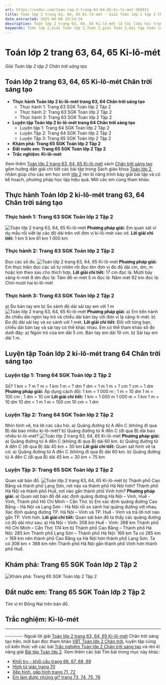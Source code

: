 ```yaml
---
url: https://vndoc.com/toan-lop-2-trang-63-64-65-ki-lo-met-265911
title: Toán lớp 2 trang 63, 64, 65 Ki-lô-mét - Giải Toán lớp 2 tập 2 Chân trời sáng tạo - VnDoc.com
date_extracted: 2025-04-08 19:54:34
description: Toán lớp 2 trang 63, 64, 65 Ki-lô-mét là tài liệu học trong Chương 5: Các số đến 1000. Mời các em cùng tham khảo các bài giải chi tiết trong SGK Toán 2 CTST
keywords: Toán lớp 2,Giải Toán lớp 2,Toán 2,giải Toán 2,bài tập toán lớp 2,toan lop 2,toán lớp 2 tập 2,toán 2 tập 2,học toán lớp 2,toán lớp 2 sách Chân trời,toán lớp 2 chân trời sáng tạo,Sách giáo khoa lớp 2 Chân trời sáng tạo,Toán lớp 2 trang 63 chân trời sáng tạo,Toán lớp 2 trang 64 chân trời sáng tạo tập 2,Toán lớp 2 trang 65 tập 2,Toán lớp 2 Chân trời sáng tạo Tập 2 trang 63
---
```


# Toán lớp 2 trang 63, 64, 65 Ki-lô-mét
 _Giải Toán lớp 2 tập 2 Chân trời sáng tạo_
## **Toán lớp 2 trang 63, 64, 65 Ki-lô-mét Chân trời sáng tạo**
  * **Thực hành Toán lớp 2 ki-lô-mét trang 63, 64 Chân trời sáng tạo**
    * Thực hành 1: Trang 63 SGK Toán lớp 2 Tập 2 
    * Thực hành 2: Trang 63 SGK Toán lớp 2 Tập 2 
    * Thực hành 3: Trang 63 SGK Toán lớp 2 Tập 2 
  * **Luyện tập Toán lớp 2 ki-lô-mét trang 64 Chân trời sáng tạo**
    * Luyện tập 1: Trang 64 SGK Toán lớp 2 Tập 2 
    * Luyện Tập 2: Trang 64 SGK Toán lớp 2 Tập 2 
    * Luyện Tập 3: Trang 65 SGK Toán lớp 2 Tập 2 
  * **Khám phá: Trang 65 SGK Toán lớp 2 Tập 2**
  * **Đất nước em: Trang 65 SGK Toán lớp 2 Tập 2**
  * **Trắc nghiệm: Ki-lô-mét**

Xem thêm
[Toán lớp 2 trang 63, 64, 65 Ki-lô-mét](<https://vndoc.com/toan-lop-2-trang-63-64-65-ki-lo-met-265911>) sách [Chân trời sáng tạo](<https://vndoc.com/bo-sach-chan-troi-sang-tao-lop-2-232825>) gồm hướng dẫn giải chi tiết các bài tập trong Sách giáo khoa [Toán lớp 2](<https://vndoc.com/toan-lop2> "Toán lớp 2"), nhằm giúp cho các em học sinh [lớp 2](<https://vndoc.com/tai-lieu-hoc-tap-lop2>) rèn kĩ năng trình bày giải bài tập và có kế hoạch, phương pháp học tập hiệu quả. Mời các em cùng tham khảo.
## **Thực hành Toán lớp 2 ki-lô-mét trang 63, 64 Chân trời sáng tạo**
### **Thực hành 1: Trang 63 SGK Toán lớp 2 Tập 2**
![Toán lớp 2 trang 63, 64, 65 Ki-lô-mét](https://i.vdoc.vn/data/image/2022/05/20/toan-2-1.jpg)
**Phương pháp giải:**
Em quan sát ví dụ mẫu rồi viết lại các độ dài trên với đơn vị ki-lô-mét vào vở.
**Lời giải chi tiết:**
1 km 5 km 61 km 1 000 km
### **Thực hành 2: Trang 63 SGK Toán lớp 2 Tập 2**
Đọc các số đo.
![Toán lớp 2 trang 63, 64, 65 Ki-lô-mét](https://i.vdoc.vn/data/image/2022/05/20/toan-2-2.jpg)
**Phương pháp giải:**
Em thực hiện đọc các số tự nhiên rồi đọc tên đơn vị đo độ dài cm, dm, m hoặc km theo sau cho thích hợp.
**Lời giải chi tiết:**
17 cm đọc là: Mười bảy xăng-ti-mét
8 dm đọc là: Tám đề-xi-mét
5 m đọc là: Năm mét
92 km đọc là: Chín mươi hai ki-lô-mét
### **Thực hành 3: Trang 63 SGK Toán lớp 2 Tập 2**
a\) Đo bàn tay em b\) So sánh độ dài sải tay em với 1 m
![Toán lớp 2 trang 63, 64, 65 Ki-lô-mét](https://i.vdoc.vn/data/image/2022/05/20/toan-2-3.jpg)
**Phương pháp giải:**
a\) Em tiến hành đo chiều dài ngón tay trỏ và chiều dài bàn tay với đơn vị là xăng-ti-mét.
b\) Đo độ dài sải tay và so sánh với 1 mét.
**Lời giải chi tiết:**
Đối với từng bạn, chiều dài bàn tay và sải tay có thể khác nhau.
Em có thể tham khảo số đo dưới đây:
a\) Ngón trỏ của em dài 5 cm.
Bàn tay em dài 10 cm.
b\) Sải tay em dài 1 m.
## **Luyện tập Toán lớp 2 ki-lô-mét trang 64 Chân trời sáng tạo**
### **Luyện tập 1: Trang 64 SGK Toán lớp 2 Tập 2**
Số?
1 km = ? m
? m = 1 km
1 m = ? dm
? dm = 1 m
1 m = ? cm
? cm = 1 dm
**Phương pháp giải:**
Áp dụng cách đổi:
1 km = 1 000 m ; 1 m = 10 dm
1 m = 100 cm ; 1 dm = 10 cm
**Lời giải chi tiết:**
1 km = 1 000 m
1 000 m = 1 km
1 m = 10 dm
10 dm = 1 m
1 m = 100 cm
10 cm = 1 dm
### **Luyện Tập 2: Trang 64 SGK Toán lớp 2 Tập 2**
Nhìn hình vẽ, trả lời các câu hỏi.
a\) Quãng đường từ A đến C \(không đi qua B\) dài bao nhiêu ki-lô-mét?
b\) Quãng đường từ A đến C \(đi qua B\) dài bao nhiêu ki-lô-mét?
![Toán lớp 2 trang 63, 64, 65 Ki-lô-mét](https://i.vdoc.vn/data/image/2022/05/20/toan-2-4.jpg)
**Phương pháp giải:**
a\) Quãng đường từ A đến C \(không đi qua B\) dài 60 km.
b\) Quãng đường từ A đến C \(đi qua B\) dài 45 km + 30 km
**Lời giải chi tiết:**
Quan sát hình vẽ ta có:
a\) Quãng đường từ A đến C \(không đi qua B\) dài 60 km.
b\) Quãng đường từ A đến C \(đi qua B\) dài 45 km + 30 km = 75 km
### **Luyện Tập 3: Trang 65 SGK Toán lớp 2 Tập 2**
Quan sát bản đồ.
![Toán lớp 2 trang 63, 64, 65 Ki-lô-mét](https://i.vdoc.vn/data/image/2022/05/20/ki-lo-met-trang-63-64-65-6.png)
b\) Thành phố Cao Bằng và thành phố Lạng Sơn, nơi nào xa thành phố Hà Nội hơn?
Thành phố Hà Nội và thành phố Huế, nơi nào gần thành phố Vinh hơn?
**Phương pháp giải:**
a\) Quan sát bản đồ để xác định quãng đường Hà Nội – Vinh, Huế - Vinh, Thành phố Hồ Chí Minh – Cần Thơ.
b\) Em xác định quãng đường Cao Bằng – Hà Nội và Lạng Sơn - Hà Nội rồi so sánh hai quãng đường với nhau.
Xác định quãng đường TP. Hà Nội – Vinh và TP. Huế - Vinh và trả lời nơi nào gần TP. Vinh hơn.
**Lời giải chi tiết:**
Quan sát bản đồ ta thấy các quãng đường có độ dài như sau:
a\) Hà Nội – Vinh: 308 km
Huế - Vinh: 368 km
Thành phố Hồ Chí Minh – Cần Thơ: 174 km
b\) Thành phố Cao Bằng – Thành phố Hà Nội: 285 km
Thành phố Lạng Sơn – Thành phố Hà Nội: 169 km
Ta có 285 km > 169 km nên thành phố Cao Bằng xa Hà Nội hơn thành phố Lạng Sơn.
Ta có 308 km < 368 km nên Thành phố Hà Nội gần thành phố Vinh hơn thành phố Huế.
## **Khám phá: Trang 65 SGK Toán lớp 2 Tập 2**
![Khám phá: Trang 65 SGK Toán lớp 2 Tập 2](https://i.vdoc.vn/data/image/2022/05/20/ki-lo-met-trang-63-64-65-8.png)
## **Đất nước em: Trang 65 SGK Toán lớp 2 Tập 2**
Tìm vị trí Đồng Nai trên bản đồ.
## **Trắc nghiệm: Ki-lô-mét**
****
 _\---------_
Ngoài lời giải [Toán lớp 2 trang 63, 64, 65 Ki-lô-mét](<https://vndoc.com/toan-lop-2-trang-63-64-65-ki-lo-met-265911>) Chân trời sáng tạo trên, mời bạn đọc tham khảo [VBT Toán lớp 2 Chân trời](<https://vndoc.com/vo-bai-tap-toan-lop-2-chan-troi-sang-tao> "VBT Toán lớp 2 Chân trời"), luyện tập củng cố kiến thức với các bài [Trắc nghiệm Toán lớp 2 Chân trời sáng tạo](<https://vndoc.com/trac-nghiem-toan-lop-2-chan-troi-sang-tao> "Trắc nghiệm Toán lớp 2 Chân trời sáng tạo") và rèn kĩ năng giải [Bài tập Toán lớp 2](<https://vndoc.com/bai-tap-toan-lop2> "Bài tập Toán lớp 2").
Xem thêm các bài Tìm bài trong mục này khác:
  * [Khối trụ - khối cầu trang 66, 67, 68, 69](</toan-lop-2-trang-66-67-68-69-khoi-tru-khoi-cau-265919>)
  * [Hình tứ giác trang 70](</toan-lop-2-trang-70-hinh-tu-giac-266318>)
  * [Xếp hình, gấp hình trang 71, 72](</toan-lop-2-trang-71-72-xep-hinh-gap-hinh-266321>)
  * [Em làm được những gì? trang 73, 74, 75, 76](</toan-lop-2-trang-73-74-75-76-em-lam-duoc-nhung-gi-266324>)

